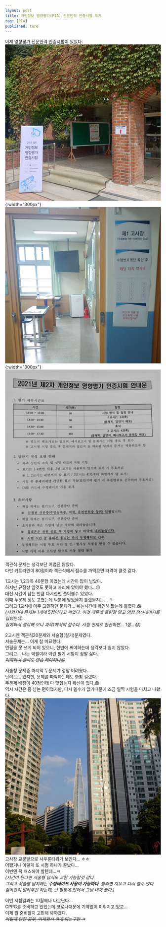 ```yaml
---
layout: post
title: 개인정보 영향평가(PIA) 전문인력 인증시험 후기
tag: [PIA]
published: ture
---
```


어제 영향평가 전문인력 인증시험이 있었다.  
![1](../../img/2021-09-12-PIA%20expert%20certification%20exam%20review/1.jpg){:width="300px"}
![2](../../img/2021-09-12-PIA%20expert%20certification%20exam%20review/2.jpg){:width="300px"}  
![3](../../img/2021-09-12-PIA%20expert%20certification%20exam%20review/3.jpg)  

객관식 문제는 생각보단 어렵진 않았다.  
다만 커트라인이 80점이라 객관식에서 점수를 까먹으면 타격이 클것 같다.  


1교시는 1,2과목 40문항 이었는데 시간이 많이 남았다.  
하지만 규정상 암것도 못하고 자리에 있어야 했다...😑  
대신 시간이 남는 만큼 다시한번 풀어볼수 있었다.  
이때 두문제 정도 고쳤는데 덕분에 맞았을지 틀렸을지는... ㅋ  
그리고 1교시에 아주 고민하던 문제가... 쉬는시간에 확인해 봤는데 틀렸다.😱  
_(시험지에 문제는 1개에 5점이라고 써있다. 이것 때문에 틀린걸 알고 엄청 정신데미지를 입었는데..._   
_집에와서 생각해 보니 과목1에서의 점수다. 시험 전체로 환산하면... 1점...😓)_  

2교시엔 객관식20문제와 서술형(실기)문제였다.  
서술문제는... 이게 참 미묘했다.  
연필을 못 쓰게 되어 있으니, 한번에 써야하는데 생각보다 쉽지 않았다.  
그리고... 나는 악필이라 이런 필기 시험이 정말 싫다...  
~~_이제와서 글씨도 연습 해야하나😵_~~   

서술형 문제중 마지막 두문제가 정말 어려웠다.  
난이도도 있지만, 문제를 파악하는데도 한참 걸렸다.  
두문제 배점이 40점인데 다 맞췄는지 확신이 없다.😱  
역시 시간은 좀 남는 편이었지만, 다시 쓸수가 없기때문에 조금 일찍 시험을 마치고 나왔다.  
![교문앞 풍경](../../img/2021-09-12-PIA%20expert%20certification%20exam%20review/4.jpg)  
고사장 교문앞으로 사우론타워가 보인다... ㅎㅎ  
어쨌거나 이렇게 또 시험 하나가 끝났다...  
이번엔 꼭 패스해야 할텐데...ㅋ  
_(시간이 된다면 서술형 답지도 교환 가능할것 같다._  
_그리고 서술형 답지에는 **수정테이프 사용이 가능하다**. 틀리면 지우고 다시 쓸수 있다._  
_감독관이 빌려주긴 하는데, 난 필통에 있어서 그냥 내꺼 썼다.)_

이번 시험결과는 10월에나 나온단다...  
CPPG를 준비하고 있었는데 코로나때문에 기약없이 미뤄지고 있고...  
이제 뭘 준비할지 고민해 봐야겠다.  
~~_어릴때 안한 공부, 이제와서 하게 되는구만 ㅋ_~~  

